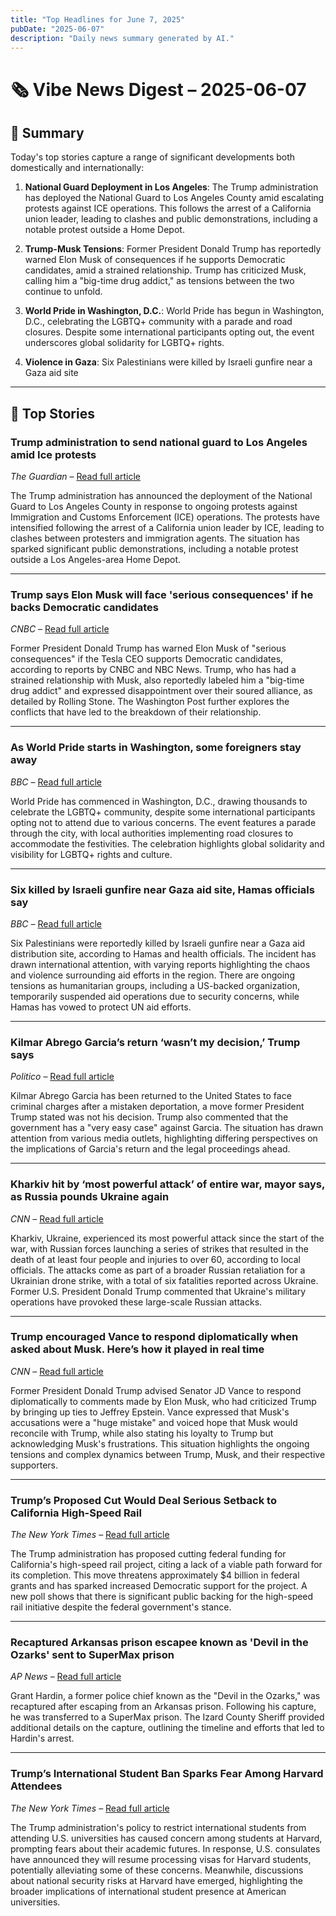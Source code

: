 ```yaml
---
title: "Top Headlines for June 7, 2025"
pubDate: "2025-06-07"
description: "Daily news summary generated by AI."
---
```


# 🗞️ Vibe News Digest – 2025-06-07

## 🧠 Summary

Today's top stories capture a range of significant developments both domestically and internationally:

1. **National Guard Deployment in Los Angeles**: The Trump administration has deployed the National Guard to Los Angeles County amid escalating protests against ICE operations. This follows the arrest of a California union leader, leading to clashes and public demonstrations, including a notable protest outside a Home Depot.

2. **Trump-Musk Tensions**: Former President Donald Trump has reportedly warned Elon Musk of consequences if he supports Democratic candidates, amid a strained relationship. Trump has criticized Musk, calling him a "big-time drug addict," as tensions between the two continue to unfold.

3. **World Pride in Washington, D.C.**: World Pride has begun in Washington, D.C., celebrating the LGBTQ+ community with a parade and road closures. Despite some international participants opting out, the event underscores global solidarity for LGBTQ+ rights.

4. **Violence in Gaza**: Six Palestinians were killed by Israeli gunfire near a Gaza aid site

---

## 📰 Top Stories

### Trump administration to send national guard to Los Angeles amid Ice protests
*The Guardian* – [Read full article](https://news.google.com/rss/articles/CBMigwFBVV95cUxQYy1zbTFBNE9aSmUwbnFQaThxdUNLSXNpY1J0OThKZ21EcHV6aXMtQUVydTlxZWhSSUlXU0pXX0psS01uSU94c0x1RVdVdkxwY3JabTJDcGJXN0ttaGthek1Rbkt0WWMzam9wYV91TTAwSkF1M2dfZFFxUXBJeVVvbzhlTQ?oc=5)

The Trump administration has announced the deployment of the National Guard to Los Angeles County in response to ongoing protests against Immigration and Customs Enforcement (ICE) operations. The protests have intensified following the arrest of a California union leader by ICE, leading to clashes between protesters and immigration agents. The situation has sparked significant public demonstrations, including a notable protest outside a Los Angeles-area Home Depot.

---

### Trump says Elon Musk will face 'serious consequences' if he backs Democratic candidates
*CNBC* – [Read full article](https://news.google.com/rss/articles/CBMic0FVX3lxTFAyNWlkOWF6aHhqYUQ5QTE2ZjVBd2lCM3VLZFNXdGRvUWhjUVlYdjBPcDZMZ2JTQ2NtZGI1WHJ6Vjk2WHZCbFpLS1N4Y3d4WVZUMzlFX0xRV0dlQzVSUDFjTDRpTFNjWmFrM0xPNVlFQ0RZTE3SAXhBVV95cUxQWm53U2E3NTVwRkNWaGJSXzlRYTl1WGt4S0NPUDR2WWpnM1NPU3ZkRTRGcDI3Y04tWXVwOGNkT2lWbUNMTUg4VTNsUHk3STdVS0ZkZ2xNNGNWMkxQTG1fN3pjRmVVRGJPYVg5R2tJQXV6dEJZSzNmeDg?oc=5)

Former President Donald Trump has warned Elon Musk of "serious consequences" if the Tesla CEO supports Democratic candidates, according to reports by CNBC and NBC News. Trump, who has had a strained relationship with Musk, also reportedly labeled him a "big-time drug addict" and expressed disappointment over their soured alliance, as detailed by Rolling Stone. The Washington Post further explores the conflicts that have led to the breakdown of their relationship.

---

### As World Pride starts in Washington, some foreigners stay away
*BBC* – [Read full article](https://news.google.com/rss/articles/CBMiWkFVX3lxTE5XOUkybERwUGp0LVphSjF5ZVZteUMyMEJVOGVtMUszREN3aDNKV1ZRaTREY0xFWmxKb3R3NW9SMGpUb1NSNmJlRHFjQVdRSVE1a2pqamIwV2xPUdIBX0FVX3lxTE9ubHJ4SFNlVzFKam0yQXhFdi1TQjFoRktQWEVCcWVjV3BkdE9HUGZUcjBPZ2VTZ0FBVW1sdGVCSHdLeV9qZFNCN1pPY3BYSXV1RUhBcFNJTHhsVDFuLW9J?oc=5)

World Pride has commenced in Washington, D.C., drawing thousands to celebrate the LGBTQ+ community, despite some international participants opting not to attend due to various concerns. The event features a parade through the city, with local authorities implementing road closures to accommodate the festivities. The celebration highlights global solidarity and visibility for LGBTQ+ rights and culture.

---

### Six killed by Israeli gunfire near Gaza aid site, Hamas officials say
*BBC* – [Read full article](https://news.google.com/rss/articles/CBMiWkFVX3lxTE1QQmh2ek9ydFZMVjlTMjd2NWZBQV9Rem9FdUhhcjRrX2VFY1k4VFRrYTlmUGxnNFJHX1J6bEpwclFScnhOZWFmTHJCN1JBVENub2JKa1ZudlZNd9IBX0FVX3lxTE5EdVNETG56SHlZbUxGS1M3cWg2bEtfNkxxUTFNS2RWTUtHRHBPVUZxeGlvTUhBbXJjcGg3OWhEWm9kVzBCYkNQOFAzR3JvdXprRTB6eTVSbGdqLXFiTHdV?oc=5)

Six Palestinians were reportedly killed by Israeli gunfire near a Gaza aid distribution site, according to Hamas and health officials. The incident has drawn international attention, with varying reports highlighting the chaos and violence surrounding aid efforts in the region. There are ongoing tensions as humanitarian groups, including a US-backed organization, temporarily suspended aid operations due to security concerns, while Hamas has vowed to protect UN aid efforts.

---

### Kilmar Abrego Garcia’s return ‘wasn’t my decision,’ Trump says
*Politico* – [Read full article](https://news.google.com/rss/articles/CBMiiwFBVV95cUxOb2ctR0x5czhMdW9aMllQLUpnMWczeW9yMm14NERtYVFzZGZXS1g1c2FKamtnRzRTTUMwZkNfRDNJblIwZWpPVXVSTl9mS3hORUxmdlJZTTVrTEdtdTNmRnFtSEwzRUFTZDlMaVk4NzU4MnRCd2tRX2FWdkl2VTl3UVpMTWhqWEVoc3Mw?oc=5)

Kilmar Abrego Garcia has been returned to the United States to face criminal charges after a mistaken deportation, a move former President Trump stated was not his decision. Trump also commented that the government has a "very easy case" against Garcia. The situation has drawn attention from various media outlets, highlighting differing perspectives on the implications of Garcia's return and the legal proceedings ahead.

---

### Kharkiv hit by ‘most powerful attack’ of entire war, mayor says, as Russia pounds Ukraine again
*CNN* – [Read full article](https://news.google.com/rss/articles/CBMigwFBVV95cUxOOFdYQkpWa2xwc3RiV3VTYjYwbjlBZFl5SkdlYzdydXZrc2FBcmx0OFNUM25QakZUSF9kVGhUOWJ0UWpDZHBHbWh1ek1yYnNpWUNranlqX1hnYlFZSHlESlpoalYwUWlYZF9XQkV4MEZWSG1YOHFDWHBPOU5IcUdtQW43WdIBiAFBVV95cUxPbjVUZzBxRlNlSndSMkdRWnJEZmcxMGRqbTJ5WXFJWmdnTS1zNmNUZWthOXV6OTdVVjNoQnJqUVhKRml0YzVaaG90TTNvbWwxRjYzbWVnV0pKcGVrRmdtRHNiYUwxSERvVTI0ZXJLMTNNMFducWZwUGk0V0EtR2V2RWdiZmdCQ0Ff?oc=5)

Kharkiv, Ukraine, experienced its most powerful attack since the start of the war, with Russian forces launching a series of strikes that resulted in the death of at least four people and injuries to over 60, according to local officials. The attacks come as part of a broader Russian retaliation for a Ukrainian drone strike, with a total of six fatalities reported across Ukraine. Former U.S. President Donald Trump commented that Ukraine's military operations have provoked these large-scale Russian attacks.

---

### Trump encouraged Vance to respond diplomatically when asked about Musk. Here’s how it played in real time
*CNN* – [Read full article](https://news.google.com/rss/articles/CBMidEFVX3lxTE1JYUxSRTd0TmJnYTNsbURyd19LRzc1OU5NN29tVnhzTC1abFhxbU93NFliNGJERTlmeEYtQ0JsMFljNzEtTFNkUHRibEtpckRscEplVFFnbkhXYm9OamhjSXRBeXpONDFIM2JxaDF0VlBkUVd20gF6QVVfeXFMTzVkS3RMdG5uRTdBWXd3cGhlVFJIMFhzTThsMDJvc1pPdzFpaE9NcVZ3RG5zZF9aLWZNbVFPUy1pQ283SlFNUmw1WE5mTzc2UlVQMmRUT0RWaFhMcEVDZXlJejdtaW1fUHRUT0VCZmNGdVpmUHRFWVVBTWc?oc=5)

Former President Donald Trump advised Senator JD Vance to respond diplomatically to comments made by Elon Musk, who had criticized Trump by bringing up ties to Jeffrey Epstein. Vance expressed that Musk's accusations were a "huge mistake" and voiced hope that Musk would reconcile with Trump, while also stating his loyalty to Trump but acknowledging Musk's frustrations. This situation highlights the ongoing tensions and complex dynamics between Trump, Musk, and their respective supporters.

---

### Trump’s Proposed Cut Would Deal Serious Setback to California High-Speed Rail
*The New York Times* – [Read full article](https://news.google.com/rss/articles/CBMijgFBVV95cUxOakRHSlVzZFR1TUZsZXd3UG9qSF9rbmJTUVR4YWdUanRfbHR6NnBBVi04ODNma1RPZXlQU0d5Q1Y5Z0xHZWhCZnE0VlByWjB0NFBHTXVlamc5NzJZMlJIaGxyYW4tWE9QWWZTbFhDRFRCWU1BTHZUQi1HTUFxSnVHRkdIODZsZ050NXM5X3B3?oc=5)

The Trump administration has proposed cutting federal funding for California's high-speed rail project, citing a lack of a viable path forward for its completion. This move threatens approximately $4 billion in federal grants and has sparked increased Democratic support for the project. A new poll shows that there is significant public backing for the high-speed rail initiative despite the federal government's stance.

---

### Recaptured Arkansas prison escapee known as 'Devil in the Ozarks' sent to SuperMax prison
*AP News* – [Read full article](https://news.google.com/rss/articles/CBMiswFBVV95cUxQVjhaelZoYzFlcFBObXVoQUpsYlJxcmhZVFZEOVJRTGhDVThOaXQ4Mmp0VTNIak16YVVoUVZrQkhtbzlzN21rblNpMnpCRXo1b3NkY3diX0VUT2s2OEhTMDB6azV0NG84ODRRLUtGRG9EZi12T2w1dW9sX0h4dGpjY3pnRVBHM0JPNlctdndJaUZndjl4QjZQTHpNZGlVXzNIZXRvb3hTOVRzbGRBY0tVVm94SQ?oc=5)

Grant Hardin, a former police chief known as the "Devil in the Ozarks," was recaptured after escaping from an Arkansas prison. Following his capture, he was transferred to a SuperMax prison. The Izard County Sheriff provided additional details on the capture, outlining the timeline and efforts that led to Hardin's arrest.

---

### Trump’s International Student Ban Sparks Fear Among Harvard Attendees
*The New York Times* – [Read full article](https://news.google.com/rss/articles/CBMiigFBVV95cUxQTFVhREg5bVhzRjF4cTJaS2t0X0RCRy1IdUJodVNWZFFwTGVlUFYwWXZnelJVcVJxNlZqMTAxcXRiSVFzTW9fcU9zaDdzNDFlbm5CcTBTcDJSU1Jld3RUeUpFNEJXb2dYUlRVNVlWaXIxWUxrWmFRQkZuVE4zRGR6ODBPaGNmTzRmWUE?oc=5)

The Trump administration's policy to restrict international students from attending U.S. universities has caused concern among students at Harvard, prompting fears about their academic futures. In response, U.S. consulates have announced they will resume processing visas for Harvard students, potentially alleviating some of these concerns. Meanwhile, discussions about national security risks at Harvard have emerged, highlighting the broader implications of international student presence at American universities.
